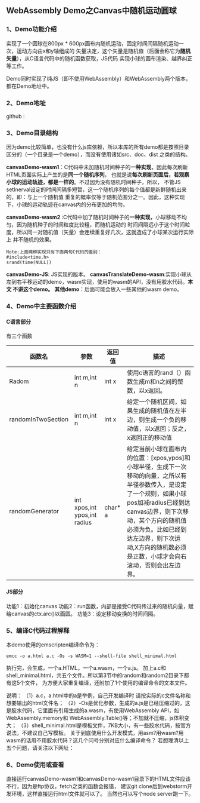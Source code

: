 ## WebAssembly Demo之Canvas中随机运动圆球


### 1、Demo功能介绍
实现了一个圆球在800px * 600px画布内随机运动，固定时间间隔随机运动一次，运动方向由x和y轴组成的
矢量决定，这个矢量是随机值（后面会称它为**随机矢量**），从C语言代码中的随机函数获取，JS代码
实现小球的画布渲染、越界纠正等工作。

Demo同时实现了纯JS（即不使用WebAssembly）和WebAssembly两个版本，都在Demo地址中。

### 2、Demo地址
github :

### 3、Demo目录结构
因为demo比较简单，也没有什么js库依赖，所以本库的所有demo都是按照目录区分的（一个目录是一个demo），而没有使用诸如src、doc、dist
之类的结构。

**canvasDemo-wasm1**：C代码中未加随机时间种子的**一种实现**，因此每次刷新HTML页面实际上产生的是**同一个随机序列**，
也就是说**每次刷新页面后，若观察小球的运动轨迹，都是一样的**。不过因为没有随机时间种子，所以，
不管JS setInerval设定的时间间隔多短暂，这一个随机序列的每个值都是新鲜随机出来的，即：与上一个随机值
重复的概率仅等于随机范围分之一。因此，这种实现下，小球的运动轨迹在canvas内的分布更加的均匀。

**canvasDemo-wasm2** :C代码中加了随机时间种子的**一种实现**，小球移动不均匀，因为随机种子的时间粒度比较粗，而随机运动的
时间间隔远小于这个时间粒度，所以同一对随机值（矢量）会连续重复好几次，这就造成了小球某次运行实际上
并不随机的效果。
```
Note:上面两种实现只有下面两句C代码的差别：
#include<time.h>
srand(time(NULL))
```
**canvasDemo-JS**: JS实现的版本。
**canvasTranslateDemo-wasm**:实现小球从左到右平移运动的demo，wasm实现，使用的wasm的API，没有用胶水代码。**本文
不讲这个demo。**
**其他demo**：后面可能会放入一些其他的wasm demo。

### 4、Demo中主要函数介绍
#### **C语言部分**
有三个函数

|函数名|参数|返回值|描述|
|----|-----|------|---|
|Radom|int m,int n|int x|使用c语言的rand（）函数生成m和n之间的整数，以x返回。|
|randomInTwoSection|int m,int n|int x|给定一个随机区间，如果生成的随机值在左半边，则生成一个负的移动值，以x返回；反之，x返回正的移动值|
|randomGenerator|int xpos,int ypos,int radius|char* a|给定当前小球在画布内的位置：[xpos,ypos]和小球半径，生成下一次移动的向量，之所以有半径参数传入，是设定了一个规则，如果小球pos加减radius已经到达canvas边界，则下次移动，某个方向的随机值必须为负。比如已经到达左边界，则下次运动,X方向的随机数必须是正数，小球才会向右滚动，否则会出左边界。|
#### **JS部分**
功能1：初始化canvas
功能2：run函数，内部是接受C代码传过来的随机向量，赋给canvas的ctx.arc()以画圆。
功能3：设定移动变换的时间间隔。

### 5、编译C代码过程解释

本demo使用的emscripten编译命令为：
```
emcc -o a.html a.c -Os -s WASM=1 --shell-file shell_minimal.html
```
执行完，会生成，一个a.HTML，一个a.wasm，一个a.js。
加上a.c和shell_minimal.html，共五个文件。所以第3节中的random和random2目录下都有这5个文件，
为方便大家重复编译，还附加了1个使用的编译命令的文本文件。

说明：
（1）a.c，a.html中的a是举例，自己开发编译时 请按实际的c文件名称和想要输出的html文件名；
（2）-Os是优化参数，生成的a.js是已经压缩过的，这是胶水代码，它里面有引用生成的a.wasm，有使用WebAssembly API，如WebAssembly.memory和
WebAssembly.Table()等；不加就不压缩，js体积变大；
（3）shell_minimal.html是模板文件，7KB大小，有一些胶水代码，按官方说法，不建议自己写模板。
关于到底使用什么开发模式，用asm?用wasm?用wasm的话用不用胶水代码？这几个问号分别对应什么编译命令？
若想理清以上五个问题，请关注以下网址：

### 6、Demo使用或查看
直接运行canvasDemo-wasm1和canvasDemo-wasm1目录下的HTML文件应该不行，因为是ftp协议，fetch之类的函数会报错，
建议git clone后到webstorm开发环境，这样直接运行html文件就可以了。
当然也可以写个node server跑一下。